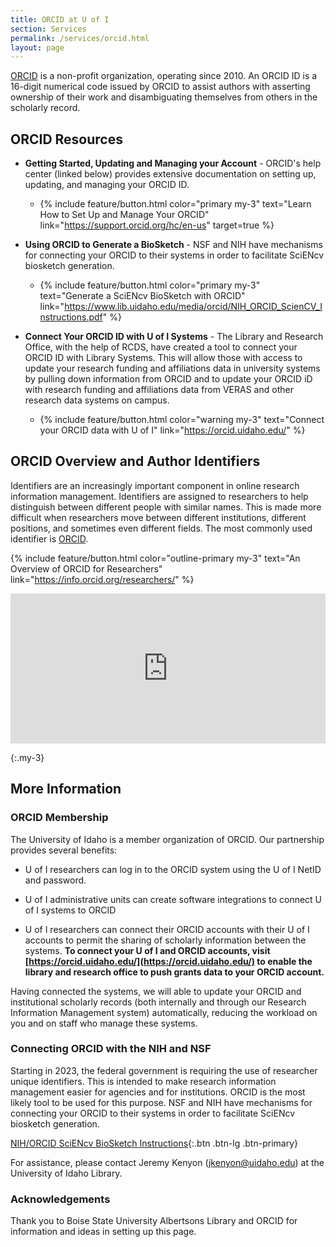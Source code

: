 ```yaml
---
title: ORCID at U of I
section: Services
permalink: /services/orcid.html
layout: page
---
```


[ORCID](https://www.orcid.org) is a non-profit organization, operating since 2010. An ORCID ID is a 16-digit numerical code issued by ORCID to assist authors with asserting ownership of their work and disambiguating themselves from others in the scholarly record. 

## ORCID Resources

- **Getting Started, Updating and Managing your Account** - ORCID's help center (linked below) provides extensive documentation on setting up, updating, and managing your ORCID ID. 
    - {% include feature/button.html color="primary my-3" text="Learn How to Set Up and Manage Your ORCID" link="https://support.orcid.org/hc/en-us" target=true  %}

- **Using ORCID to Generate a BioSketch** -  NSF and NIH have mechanisms for connecting your ORCID to their systems in order to facilitate SciENcv biosketch generation.
    - {% include feature/button.html color="primary my-3" text="Generate a SciENcv BioSketch with ORCID" link="https://www.lib.uidaho.edu/media/orcid/NIH_ORCID_ScienCV_Instructions.pdf" %}

- **Connect Your ORCID ID with U of I Systems** - The Library and Research Office, with the help of RCDS, have created a tool to connect your ORCID ID with Library Systems. This will allow those with access to update your research funding and affiliations data in university systems by pulling down information from ORCID and to update your ORCID iD with research funding and affiliations data from VERAS and other research data systems on campus.
    - {% include feature/button.html color="warning my-3" text="Connect your ORCID data with U of I" link="https://orcid.uidaho.edu/" %}


<div class="row">
<div class="col-md-6 p-3 mt-3">
<h2>ORCID Overview and Author Identifiers</h2>
<p>Identifiers are an increasingly important component in online research information management. Identifiers are assigned to researchers to help distinguish between different people with similar names. This is made more difficult when researchers move between different institutions, different positions, and sometimes even different fields. The most commonly used identifier is <a href="https://www.orcid.org">ORCID</a>.</p>

{% include feature/button.html color="outline-primary my-3" text="An Overview of ORCID for Researchers" link="https://info.orcid.org/researchers/" %}

</div>
<div class="col-md-6 p-3">

<iframe class="my-3 mx-auto" title="vimeo-player" src="https://player.vimeo.com/video/495762735?h=a7bc6b8ce7" width="100%" height="240" frameborder="0"    allowfullscreen></iframe>
</div>
</div>

{:.my-3}
## More Information

### ORCID Membership

The University of Idaho is a member organization of ORCID. Our partnership provides several benefits:

- U of I researchers can log in to the ORCID system using the U of I NetID and password. 

- U of I administrative units can create software integrations to connect U of I systems to ORCID

- U of I researchers can connect their ORCID accounts with their U of I accounts to permit the sharing of scholarly information between the systems. **To connect your U of I and ORCID accounts, visit [https://orcid.uidaho.edu/](https://orcid.uidaho.edu/) to enable the library and research office to push grants data to your ORCID account.**

Having connected the systems, we will able to update your ORCID and institutional scholarly records (both internally and through our Research Information Management system) automatically, reducing the workload on you and on staff who manage these systems.  

### Connecting ORCID with the NIH and NSF

Starting in 2023, the federal government is requiring the use of researcher unique identifiers. This is intended to make research information management easier for agencies and for institutions. ORCID is the most likely tool to be used for this purpose. NSF and NIH have mechanisms for connecting your ORCID to their systems in order to facilitate SciENcv biosketch generation.

[NIH/ORCID SciENcv BioSketch Instructions](https://www.lib.uidaho.edu/media/orcid/NIH_ORCID_ScienCV_Instructions.pdf){:.btn .btn-lg .btn-primary}

For assistance, please contact Jeremy Kenyon ([jkenyon@uidaho.edu](mailto:jkenyon@uidaho.edu)) at the University of Idaho Library.  


<!-- ### VIVO

University of Idaho's [VIVO](https://vivo.nkn.uidaho.edu/vivo/) is a discovery tool that enables anyone to find experts, research papers, and research services at the University of Idaho. It uses an open source software project called [VIVO](https://www.vivo.org). VIVO has been in operation at the University of Idaho since 2014 and is scheduled to be retired during the 2023-24 academic year. It will be replaced by Esploro \(see below\).  
<br />

### Esploro (Coming Soon)

Esploro (name pending), will be the new University of Idaho research information management system. Managed by the U of I Library, Esploro will be a semi-automated system for aggregating researcher scholarship, hosting electronic theses and dissertations, and organizing published datasets in collaboration with U of I Research Computing and Data Services. The system will begin to be set up in the summer of 2023.  

<br /> -->

### Acknowledgements

Thank you to Boise State University Albertsons Library and ORCID for information and ideas in setting up this page.

